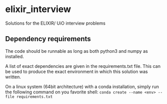 # elixir_interview
Solutions for the ELIXIR/ UiO interview problems

## Dependency requirements
The code should be runnable as long as both python3 and numpy as installed.

A list of exact dependencies are given in the requirements.txt file.
This can be used to produce the exact environment in which this solution was written.

On a linux system (64bit architecture) with a conda installation, simply run the following command on you favorite shell:
`conda create --name <env> --file requirements.txt`